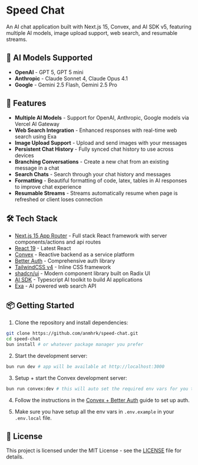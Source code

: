 # Speed Chat

An AI chat application built with Next.js 15, Convex, and AI SDK v5, featuring multiple AI models, image upload support, web search, and resumable streams.

## 🤖 AI Models Supported

- **OpenAI** - GPT 5, GPT 5 mini
- **Anthropic** - Claude Sonnet 4, Claude Opus 4.1
- **Google** - Gemini 2.5 Flash, Gemini 2.5 Pro

## 🚀 Features

- **Multiple AI Models** - Support for OpenAI, Anthropic, Google models via Vercel AI Gateway
- **Web Search Integration** - Enhanced responses with real-time web search using Exa
- **Image Upload Support** - Upload and send images with your messages
- **Persistent Chat History** - Fully synced chat history to use across devices
- **Branching Conversations** - Create a new chat from an existing message in a chat
- **Search Chats** - Search through your chat history and messages
- **Formatting** - Beautiful formatting of code, latex, tables in AI responses to improve chat experience
- **Resumable Streams** - Streams automatically resume when page is refreshed or client loses connection

## 🛠 Tech Stack

- [Next.js 15 App Router](https://nextjs.org) - Full stack React framework with server components/actions and api routes
- [React 19](https://react.dev) - Latest React
- [Convex](https://www.convex.dev) - Reactive backend as a service platform
- [Better Auth](https://better-auth.com) - Comprehensive auth library
- [TailwindCSS v4](https://tailwindcss.com) - Inline CSS framework
- [shadcn/ui](https://ui.shadcn.com) - Modern component library built on Radix UI
- [AI SDK](https://ai-sdk.dev) - Typescript AI toolkit to build AI applications
- [Exa](https://exa.ai) - AI powered web search API

## 📦 Getting Started

1. Clone the repository and install dependencies:

```bash
git clone https://github.com/anmhrk/speed-chat.git
cd speed-chat
bun install # or whatever package manager you prefer
```

2. Start the development server:

```bash
bun run dev # app will be available at http://localhost:3000
```

3. Setup + start the Convex development server:

```bash
bun run convex:dev # this will auto set the required env vars for you too
```

4. Follow the instructions in the [Convex + Better Auth](https://convex-better-auth.netlify.app/) guide to set up auth.

5. Make sure you have setup all the env vars in `.env.example` in your `.env.local` file.

## 📄 License

This project is licensed under the MIT License - see the [LICENSE](LICENSE) file for details.

